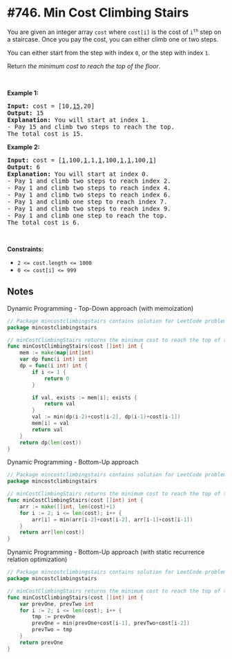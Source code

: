 # #746. Min Cost Climbing Stairs

<p>You are given an integer array <code>cost</code> where <code>cost[i]</code> is the cost of <code>i<sup>th</sup></code> step on a staircase. Once you pay the cost, you can either climb one or two steps.</p>

<p>You can either start from the step with index <code>0</code>, or the step with index <code>1</code>.</p>

<p>Return <em>the minimum cost to reach the top of the floor</em>.</p>

<p>&nbsp;</p>
<p><strong class="example">Example 1:</strong></p>

<pre><strong>Input:</strong> cost = [10,<u>15</u>,20]
<strong>Output:</strong> 15
<strong>Explanation:</strong> You will start at index 1.
- Pay 15 and climb two steps to reach the top.
The total cost is 15.
</pre>

<p><strong class="example">Example 2:</strong></p>

<pre><strong>Input:</strong> cost = [<u>1</u>,100,<u>1</u>,1,<u>1</u>,100,<u>1</u>,<u>1</u>,100,<u>1</u>]
<strong>Output:</strong> 6
<strong>Explanation:</strong> You will start at index 0.
- Pay 1 and climb two steps to reach index 2.
- Pay 1 and climb two steps to reach index 4.
- Pay 1 and climb two steps to reach index 6.
- Pay 1 and climb one step to reach index 7.
- Pay 1 and climb two steps to reach index 9.
- Pay 1 and climb one step to reach the top.
The total cost is 6.
</pre>

<p>&nbsp;</p>
<p><strong>Constraints:</strong></p>

<ul>
	<li><code>2 &lt;= cost.length &lt;= 1000</code></li>
	<li><code>0 &lt;= cost[i] &lt;= 999</code></li>
</ul>

## Notes

Dynamic Programming - Top-Down approach (with memoization)

```go
// Package mincostclimbingstairs contains solution for LeetCode problem: #746. Min Cost Climbing Stairs.
package mincostclimbingstairs

// minCostClimbingStairs returns the minimum cost to reach the top of the floor.
func minCostClimbingStairs(cost []int) int {
	mem := make(map[int]int)
	var dp func(i int) int
	dp = func(i int) int {
		if i <= 1 {
			return 0
		}

		if val, exists := mem[i]; exists {
			return val
		}
		val := min(dp(i-2)+cost[i-2], dp(i-1)+cost[i-1])
		mem[i] = val
		return val
	}
	return dp(len(cost))
}
```

Dynamic Programming - Bottom-Up approach

```go
// Package mincostclimbingstairs contains solution for LeetCode problem: #746. Min Cost Climbing Stairs.
package mincostclimbingstairs

// minCostClimbingStairs returns the minimum cost to reach the top of the floor.
func minCostClimbingStairs(cost []int) int {
	arr := make([]int, len(cost)+1)
	for i := 2; i <= len(cost); i++ {
		arr[i] = min(arr[i-2]+cost[i-2], arr[i-1]+cost[i-1])
	}
	return arr[len(cost)]
}
```

Dynamic Programming - Bottom-Up approach (with static recurrence relation optimization)

```go
// Package mincostclimbingstairs contains solution for LeetCode problem: #746. Min Cost Climbing Stairs.
package mincostclimbingstairs

// minCostClimbingStairs returns the minimum cost to reach the top of the floor.
func minCostClimbingStairs(cost []int) int {
    var prevOne, prevTwo int
    for i := 2; i <= len(cost); i++ {
        tmp := prevOne
        prevOne = min(prevOne+cost[i-1], prevTwo+cost[i-2])
        prevTwo = tmp
    }
    return prevOne
}
```